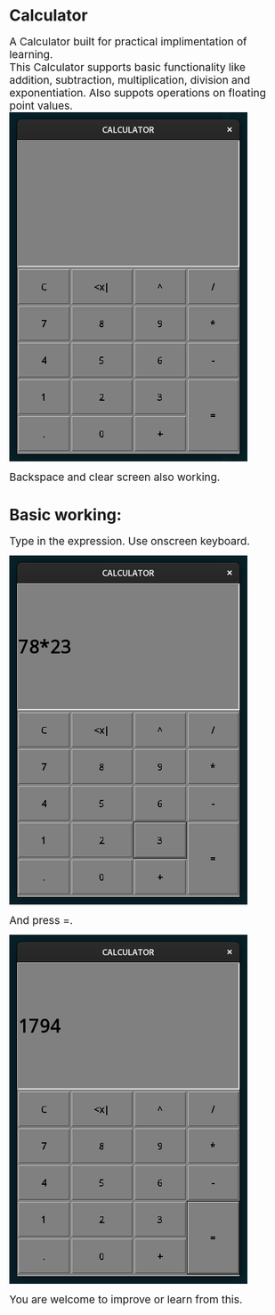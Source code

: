 # Calculator
<span style="font-size:19px">A Calculator built for practical implimentation of learning.</span><br>
<span style="font-size:19px">This Calculator supports basic functionality like addition, subtraction, multiplication, division and exponentiation. Also suppots operations on floating point values.</span><br>
![ScreenShot1](screenshots/Screenshot1.png "Screenshot")

<span style="font-size:19px">Backspace and clear screen also working.</span><br>
# Basic working:

<span style="font-size:19px">Type in the expression. Use onscreen keyboard.</span><br>

![ScreenShot2](screenshots/Screenshot2.png "Screenshot")<br>

<span style="font-size:19px">And press =.</span><br>

![ScreenShot3](screenshots/Screenshot3.png "Screenshot")

<span style="font-size:19px">You are welcome to improve or learn from this.</span><br>